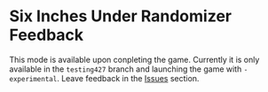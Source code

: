 # Six Inches Under Randomizer Feedback
This mode is available upon conpleting the game. Currently it is only available in the `testing427` branch and launching the game with `-experimental`.
Leave feedback in the [Issues](https://github.com/SupraGamesCommunity/Randomizer/issues) section.
